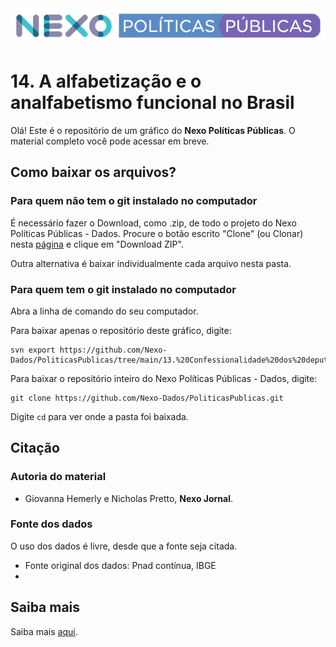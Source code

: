 <img src='https://github.com/Nexo-Dados/PoliticasPublicas/blob/main/nexopp_logofull-cor2.png'>

# 14. A alfabetização e o analfabetismo funcional no Brasil

Olá! Este é o repositório de um gráfico do **Nexo Políticas Públicas**. O material completo você pode acessar em breve.


## Como baixar os arquivos?

### Para quem não tem o git instalado no computador

É necessário fazer o Download, como .zip, de todo o projeto do Nexo Políticas Públicas - Dados. Procure o botão escrito "Clone" (ou Clonar) nesta [página](https://github.com/Nexo-Dados/PoliticasPublicas) e clique em "Download ZIP".

Outra alternativa é baixar individualmente cada arquivo nesta pasta.

### Para quem tem o git instalado no computador


Abra a linha de comando do seu computador.

Para baixar apenas o repositório deste gráfico, digite:

```
svn export https://github.com/Nexo-Dados/PoliticasPublicas/tree/main/13.%20Confessionalidade%20dos%20deputados
```

Para baixar o repositório inteiro do Nexo Políticas Públicas - Dados, digite:

```
git clone https://github.com/Nexo-Dados/PoliticasPublicas.git
```

Digite `cd` para ver onde a pasta foi baixada.

## Citação

### Autoria do material

* Giovanna Hemerly e Nicholas Pretto, **Nexo Jornal**.

### Fonte dos dados

O uso dos dados é livre, desde que a fonte seja citada.

* Fonte original dos dados: Pnad contínua, IBGE
* 
## Saiba mais

Saiba mais [aqui](https://pp.nexojornal.com.br/sobre/Sobre-o-Nexo-Pol%C3%ADticas-P%C3%BAblicas).
